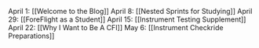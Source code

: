 April 1: [[Welcome to the Blog]]
April 8: [[Nested Sprints for Studying]]
April 29: [[ForeFlight as a Student]]
April 15: [[Instrument Testing Supplement]]
April 22: [[Why I Want to Be A CFI]]
May 6: [[Instrument Checkride Preparations]]